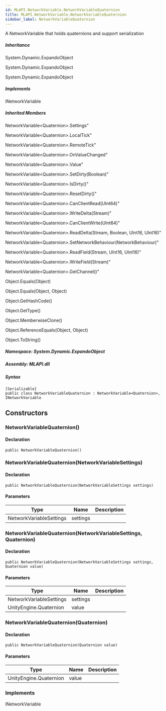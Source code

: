 ```yaml
---  
id: MLAPI.NetworkVariable.NetworkVariableQuaternion  
title: MLAPI.NetworkVariable.NetworkVariableQuaternion
sidebar_label: NetworkVariableQuaternion
---
```


<div class="markdown level0 summary">

A NetworkVariable that holds quaternions and support serialization

</div>

<div class="markdown level0 conceptual">

</div>

<div class="inheritance">

##### Inheritance

<div class="level0">

System.Dynamic.ExpandoObject

</div>

<div class="level1">

System.Dynamic.ExpandoObject

</div>

<div class="level2">

System.Dynamic.ExpandoObject

</div>

</div>

<div classs="implements">

##### Implements

<div>

INetworkVariable

</div>

</div>

<div class="inheritedMembers">

##### Inherited Members

<div>

NetworkVariable&lt;Quaternion&gt;.Settings"

</div>

<div>

NetworkVariable&lt;Quaternion&gt;.LocalTick"

</div>

<div>

NetworkVariable&lt;Quaternion&gt;.RemoteTick"

</div>

<div>

NetworkVariable&lt;Quaternion&gt;.OnValueChanged"

</div>

<div>

NetworkVariable&lt;Quaternion&gt;.Value"

</div>

<div>

NetworkVariable&lt;Quaternion&gt;.SetDirty(Boolean)"

</div>

<div>

NetworkVariable&lt;Quaternion&gt;.IsDirty()"

</div>

<div>

NetworkVariable&lt;Quaternion&gt;.ResetDirty()"

</div>

<div>

NetworkVariable&lt;Quaternion&gt;.CanClientRead(UInt64)"

</div>

<div>

NetworkVariable&lt;Quaternion&gt;.WriteDelta(Stream)"

</div>

<div>

NetworkVariable&lt;Quaternion&gt;.CanClientWrite(UInt64)"

</div>

<div>

NetworkVariable&lt;Quaternion&gt;.ReadDelta(Stream, Boolean, UInt16,
UInt16)"

</div>

<div>

NetworkVariable&lt;Quaternion&gt;.SetNetworkBehaviour(NetworkBehaviour)"

</div>

<div>

NetworkVariable&lt;Quaternion&gt;.ReadField(Stream, UInt16, UInt16)"

</div>

<div>

NetworkVariable&lt;Quaternion&gt;.WriteField(Stream)"

</div>

<div>

NetworkVariable&lt;Quaternion&gt;.GetChannel()"

</div>

<div>

Object.Equals(Object)

</div>

<div>

Object.Equals(Object, Object)

</div>

<div>

Object.GetHashCode()

</div>

<div>

Object.GetType()

</div>

<div>

Object.MemberwiseClone()

</div>

<div>

Object.ReferenceEquals(Object, Object)

</div>

<div>

Object.ToString()

</div>

</div>

##### **Namespace**: System.Dynamic.ExpandoObject

##### **Assembly**: MLAPI.dll

##### Syntax

    [Serializable]
    public class NetworkVariableQuaternion : NetworkVariable<Quaternion>, INetworkVariable

## Constructors 

### NetworkVariableQuaternion()

<div class="markdown level1 summary">

</div>

<div class="markdown level1 conceptual">

</div>

#### Declaration

    public NetworkVariableQuaternion()

### NetworkVariableQuaternion(NetworkVariableSettings)

<div class="markdown level1 summary">

</div>

<div class="markdown level1 conceptual">

</div>

#### Declaration

    public NetworkVariableQuaternion(NetworkVariableSettings settings)

#### Parameters

| Type                    | Name     | Description |
|-------------------------|----------|-------------|
| NetworkVariableSettings | settings |             |

### NetworkVariableQuaternion(NetworkVariableSettings, Quaternion)

<div class="markdown level1 summary">

</div>

<div class="markdown level1 conceptual">

</div>

#### Declaration

    public NetworkVariableQuaternion(NetworkVariableSettings settings, Quaternion value)

#### Parameters

| Type                    | Name     | Description |
|-------------------------|----------|-------------|
| NetworkVariableSettings | settings |             |
| UnityEngine.Quaternion  | value    |             |

### NetworkVariableQuaternion(Quaternion)

<div class="markdown level1 summary">

</div>

<div class="markdown level1 conceptual">

</div>

#### Declaration

    public NetworkVariableQuaternion(Quaternion value)

#### Parameters

| Type                   | Name  | Description |
|------------------------|-------|-------------|
| UnityEngine.Quaternion | value |             |

### Implements

<div>

INetworkVariable

</div>
